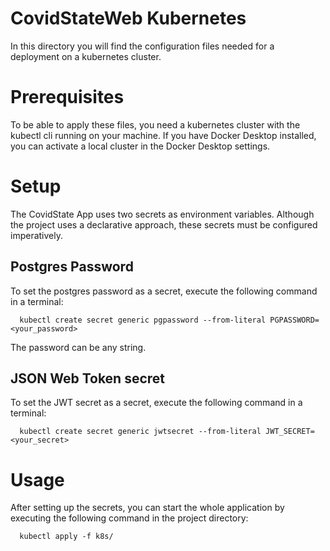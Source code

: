 # CovidStateWeb Kubernetes

In this directory you will find the configuration files needed for a deployment on a kubernetes cluster. 

# Prerequisites

To be able to apply these files, you need a kubernetes cluster with the kubectl cli running on your machine. If you have Docker Desktop installed, you can activate a local cluster in the Docker Desktop settings. 

# Setup

The CovidState App uses two secrets as environment variables. Although the project uses a declarative approach, these secrets must be configured imperatively.

## Postgres Password

To set the postgres password as a secret, execute the following command in a terminal:
```shell
  kubectl create secret generic pgpassword --from-literal PGPASSWORD=<your_password>
```
The password can be any string.

## JSON Web Token secret

To set the JWT secret as a secret, execute the following command in a terminal:
```shell
  kubectl create secret generic jwtsecret --from-literal JWT_SECRET=<your_secret>
```

# Usage
After setting up the secrets, you can start the whole application by executing the following command in the project directory:
```shell
  kubectl apply -f k8s/
```


